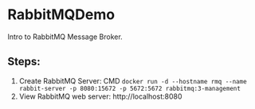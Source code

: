 # RabbitMQDemo

Intro to RabbitMQ Message Broker.

## Steps:
1. Create RabbitMQ Server: CMD `docker run -d --hostname rmq --name rabbit-server -p 8080:15672 -p 5672:5672 rabbitmq:3-management`
2. View RabbitMQ web server: http://localhost:8080
